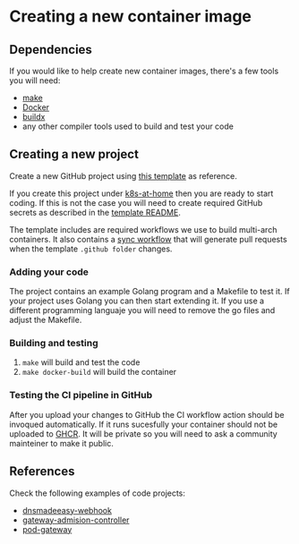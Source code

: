 # Creating a new container image

## Dependencies

If you would like to help create new container images, there's a few tools
you will need:

- [make](https://www.gnu.org/software/make/)
- [Docker](https://www.docker.com/get-started)
- [buildx](https://docs.docker.com/buildx/working-with-buildx/)
- any other compiler tools used to build and test your code

## Creating a new project

Create a new GitHub project using
[this template](https://github.com/k8s-at-home/template-container-image)
as reference.

If you create this project under [k8s-at-home](https://github.com/k8s-at-home)
then you are ready to start coding. If this is not the case you will need to
create required GitHub secrets as described in the
[template README](https://github.com/k8s-at-home/template-container-image/blob/main/README.md).

The template includes are required workflows we use to build multi-arch containers.
It also contains a
[sync workflow](https://github.com/k8s-at-home/template-container-image/blob/main/.github/workflows/sync_template.yaml)
that will generate pull requests when the template `.github folder` changes.

### Adding your code

The project contains an example Golang program and a Makefile to test it. If your
project uses Golang you can then start extending it. If you use a different
programming languaje you will need to remove the go files and adjust the
Makefile.

### Building and testing

1. `make` will build and test the code
2. `make docker-build` will build the container

### Testing the CI pipeline in GitHub

After you upload your changes to GitHub the CI workflow action should be invoqued
automatically. If it runs sucesfully your container should not be uploaded to
[GHCR](https://github.com/orgs/k8s-at-home/packages?ecosystem=container).
It will be private so you will need to ask a community mainteiner to make it public.

## References

Check the following examples of code projects:

- [dnsmadeeasy-webhook](https://github.com/k8s-at-home/dnsmadeeasy-webhook)
- [gateway-admision-controller](https://github.com/k8s-at-home/gateway-admision-controller)
- [pod-gateway](https://github.com/k8s-at-home/pod-gateway)

